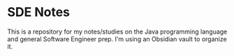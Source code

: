 # SDE Notes

This is a repository for my notes/studies on the Java programming language and general Software Engineer prep. 
I'm using an Obsidian vault to organize it. 

